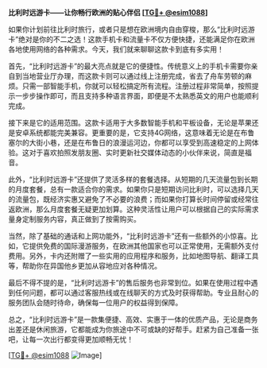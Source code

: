 **比利时远游卡——让你畅行欧洲的贴心伴侣 [[TG💪+ @esim1088](https://t.me/s/esim1088)]**

如果你计划前往比利时旅行，或者只是想在欧洲境内自由穿梭，那么“比利时远游卡”绝对是你的不二之选！这款手机卡和流量卡不仅方便快捷，还能满足你在欧洲各地使用网络的各种需求。今天，我们就来聊聊这款卡到底有多实用！

首先，“比利时远游卡”的最大亮点就是它的便捷性。传统意义上的手机卡需要你亲自到当地营业厅办理，而这款卡则可以通过线上注册完成，省去了舟车劳顿的麻烦。只需一部智能手机，你就可以轻松搞定所有流程。注册过程非常简单，按照提示一步步操作即可，而且支持多种语言界面，即便是不太熟悉英文的用户也能顺利完成。

接下来是它的适用范围。这款卡适用于大多数智能手机和平板设备，无论是苹果还是安卓系统都能完美兼容。更重要的是，它支持4G网络，这意味着无论是在布鲁塞尔的大街小巷，还是在布鲁日的浪漫运河边，你都可以享受到高速稳定的上网体验。这对于喜欢拍照发朋友圈、实时更新社交媒体动态的小伙伴来说，简直是福音。

此外，“比利时远游卡”还提供了灵活多样的套餐选择。从短期的几天流量包到长期的月度套餐，总有一款适合你的需求。如果你只是短期访问比利时，可以选择几天的流量包，既经济实惠又避免了不必要的浪费；而如果你打算长时间停留或经常往返欧洲，那么月度套餐无疑更加划算。这种灵活性让用户可以根据自己的实际需求量身定制服务内容，真正做到了按需购买。

当然，除了基础的通话和上网功能外，“比利时远游卡”还有一些额外的小惊喜。比如，它提供免费的国际漫游服务，在欧洲其他国家也可以正常使用，无需额外支付费用。另外，卡内还附赠了一些实用的应用程序和服务，比如地图导航、翻译工具等，帮助你在异国他乡更加从容地应对各种情况。

最后不得不提的是，“比利时远游卡”的售后服务也非常到位。如果在使用过程中遇到任何问题，都可以通过客服热线或在线聊天的方式及时获得帮助。专业且耐心的服务团队会随时待命，确保每一位用户的权益得到保障。

总之，“比利时远游卡”是一款集便捷、高效、实惠于一体的优质产品，无论是商务出差还是休闲旅游，它都能成为你旅途中不可或缺的好帮手。赶紧为自己准备一张吧，让每一次出行都变得更加顺畅无忧！

[[TG💪+ @esim1088](https://t.me/s/esim1088) ![Image](https://i.postimg.cc/4NQfJmqS/Snipaste-2025-05-13-00-14-12.png)]